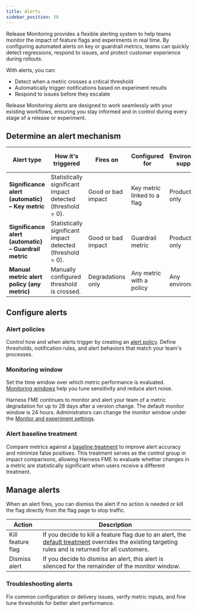 ```yaml
---
title: Alerts
sidebar_position: 50
---
```


Release Monitoring provides a flexible alerting system to help teams monitor the impact of feature flags and experiments in real time. By configuring automated alerts on key or guardrail metrics, teams can quickly detect regressions, respond to issues, and protect customer experience during rollouts.

With alerts, you can: 

* Detect when a metric crosses a critical threshold
* Automatically trigger notifications based on experiment results
* Respond to issues before they escalate

Release Monitoring alerts are designed to work seamlessly with your existing workflows, ensuring you stay informed and in control during every stage of a release or experiment.

## Determine an alert mechanism

| **Alert type**                                        | **How it's triggered**                                     | **Fires on**       | **Configured for**          | **Environment support** | **Needs to be linked to a flag/experiment?** |
|-------------------------------------------------------|------------------------------------------------------------|--------------------|-----------------------------|-------------------------|----------------------------------------------|
| **Significance alert (automatic) – Key metric**       | Statistically significant impact detected (threshold = 0). | Good or bad impact | Key metric linked to a flag | Production only         | &#9989;                                      |
| **Significance alert (automatic) – Guardrail metric** | Statistically significant impact detected (threshold = 0). | Good or bad impact | Guardrail metric            | Production only         | &#10060;                                     |
| **Manual metric alert policy (any metric)**           | Manually configured threshold is crossed.                  | Degradations only  | Any metric with a policy    | Any environment         | &#10060; (optional)                          |


## Configure alerts

### Alert policies

Control how and when alerts trigger by creating an [alert policy](.././alerts/alert-policies). Define thresholds, notification rules, and alert behaviors that match your team's processes.

### Monitoring window

Set the time window over which metric performance is evaluated. [Monitoring windows](.././alerts/monitoring-window) help you tune sensitivity and reduce alert noise.

Harness FME continues to monitor and alert your team of a metric degradation for up to 28 days after a version change. The default monitor window is 24 hours. Administrators can change the monitor window under the [Monitor and experiment settings](https://help.split.io/hc/en-us/articles/360020640752).

### Alert baseline treatment

Compare metrics against a [baseline treatment](.././alerts/set-the-alert-baseline-treatment) to improve alert accuracy and minimize false positives. This treatment serves as the control group in impact comparisons, allowing Harness FME to evaluate whether changes in a metric are statistically significant when users receive a different treatment.

## Manage alerts

When an alert fires, you can dismiss the alert if no action is needed or kill the flag directly from the flag page to stop traffic.

| **Action** | **Description** |
| ---- | ---- | 
| Kill feature flag | If you decide to kill a feature flag due to an alert, the [default treatment](https://help.split.io/hc/en-us/articles/360020528192-Default-treatment) overrides the existing targeting rules and is returned for all customers. |
| Dismiss alert | If you decide to dismiss an alert, this alert is silenced for the remainder of the monitor window.|

### Troubleshooting alerts

Fix common configuration or delivery issues, verify metric inputs, and fine tune thresholds for better alert performance.
